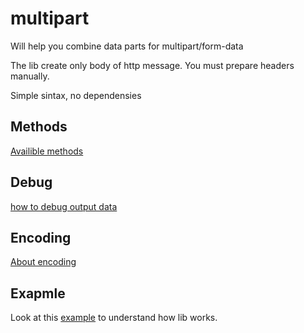 # multipart

Will help you combine data parts for multipart/form-data

The lib create only body of http message.
You must prepare headers manually.

Simple sintax, no dependensies

## Methods

[Availible methods](doc/methods.md)

## Debug

[how to debug output data](doc/debug.md)

## Encoding

[About encoding](doc/encoding.md)

## Exapmle

Look at this [example](example.js) to understand how lib works.
